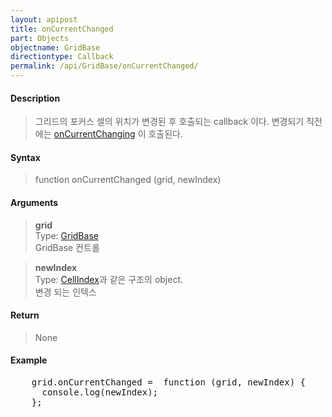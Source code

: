 ```yaml
---
layout: apipost
title: onCurrentChanged
part: Objects
objectname: GridBase
directiontype: Callback
permalink: /api/GridBase/onCurrentChanged/
---
```



#### Description

> 그리드의 포커스 셀의 위치가 변경된 후 호출되는 callback 이다. 변경되기 직전에는 [onCurrentChanging](/api/GridBase/onCurrentChanging/) 이 호출된다.  

#### Syntax

> function onCurrentChanged (grid, newIndex)  

#### Arguments

> **grid**  
> Type: [GridBase](/api/types/GridBase/)  
> GridBase 컨트롤  

> **newIndex**  
> Type: [CellIndex](/api/types/CellIndex/)과 같은 구조의 object.  
> 변경 되는 인텍스  

#### Return

> None  

#### Example

<pre class="prettyprint">
    grid.onCurrentChanged =  function (grid, newIndex) {
      console.log(newIndex);
    };
</pre>

